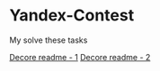 # Yandex-Contest
My solve these tasks

[Decore readme - 1](https://help.github.com/en/github/writing-on-github/basic-writing-and-formatting-syntax#quoting-text)
[Decore readme - 2](https://guides.github.com/features/mastering-markdown/)
